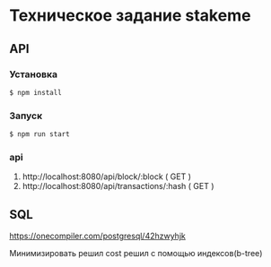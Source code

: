 # Техническое задание stakeme

## API

### Установка

```bash
$ npm install
```

### Запуск

```bash
$ npm run start
```

### api

1. http://localhost:8080/api/block/:block ( GET ) 
2. http://localhost:8080/api/transactions/:hash ( GET )

## SQL

https://onecompiler.com/postgresql/42hzwyhjk

Минимизировать решил cost решил с помощью индексов(b-tree)
